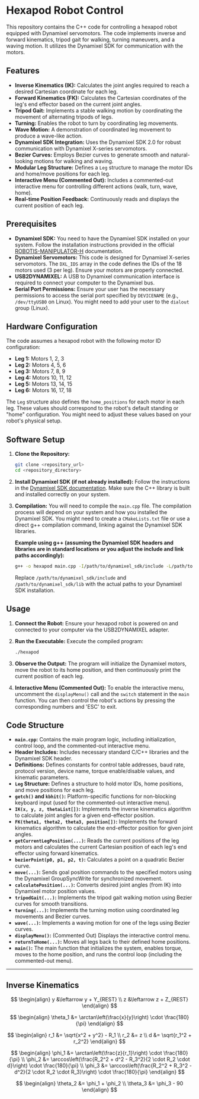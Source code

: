 # Hexapod Robot Control

This repository contains the C++ code for controlling a hexapod robot equipped with Dynamixel servomotors. The code implements inverse and forward kinematics, tripod gait for walking, turning maneuvers, and a waving motion. It utilizes the Dynamixel SDK for communication with the motors.

## Features

* **Inverse Kinematics (IK):** Calculates the joint angles required to reach a desired Cartesian coordinate for each leg.
* **Forward Kinematics (FK):** Calculates the Cartesian coordinates of the leg's end effector based on the current joint angles.
* **Tripod Gait:** Implements a stable walking motion by coordinating the movement of alternating tripods of legs.
* **Turning:** Enables the robot to turn by coordinating leg movements.
* **Wave Motion:** A demonstration of coordinated leg movement to produce a wave-like action.
* **Dynamixel SDK Integration:** Uses the Dynamixel SDK 2.0 for robust communication with Dynamixel X-series servomotors.
* **Bezier Curves:** Employs Bezier curves to generate smooth and natural-looking motions for walking and waving.
* **Modular Leg Structure:** Defines a `Leg` structure to manage the motor IDs and home/move positions for each leg.
* **Interactive Menu (Commented Out):** Includes a commented-out interactive menu for controlling different actions (walk, turn, wave, home).
* **Real-time Position Feedback:** Continuously reads and displays the current position of each leg.

## Prerequisites

* **Dynamixel SDK:** You need to have the Dynamixel SDK installed on your system. Follow the installation instructions provided in the official [ROBOTIS-MANIPULATOR-H](https://emanual.robotis.com/docs/en/software/dynamixel/dynamixel_sdk/overview/) documentation.
* **Dynamixel Servomotors:** This code is designed for Dynamixel X-series servomotors. The `DXL_IDS` array in the code defines the IDs of the 18 motors used (3 per leg). Ensure your motors are properly connected.
* **USB2DYNAMIXEL:** A USB to Dynamixel communication interface is required to connect your computer to the Dynamixel bus.
* **Serial Port Permissions:** Ensure your user has the necessary permissions to access the serial port specified by `DEVICENAME` (e.g., `/dev/ttyUSB0` on Linux). You might need to add your user to the `dialout` group (Linux).

## Hardware Configuration

The code assumes a hexapod robot with the following motor ID configuration:

* **Leg 1:** Motors 1, 2, 3
* **Leg 2:** Motors 4, 5, 6
* **Leg 3:** Motors 7, 8, 9
* **Leg 4:** Motors 10, 11, 12
* **Leg 5:** Motors 13, 14, 15
* **Leg 6:** Motors 16, 17, 18

The `Leg` structure also defines the `home_positions` for each motor in each leg. These values should correspond to the robot's default standing or "home" configuration. You might need to adjust these values based on your robot's physical setup.

## Software Setup

1.  **Clone the Repository:**
    ```bash
    git clone <repository_url>
    cd <repository_directory>
    ```

2.  **Install Dynamixel SDK (if not already installed):**
    Follow the instructions in the [Dynamixel SDK documentation](https://emanual.robotis.com/docs/en/software/dynamixel/dynamixel_sdk/overview/). Make sure the C++ library is built and installed correctly on your system.

3.  **Compilation:**
    You will need to compile the `main.cpp` file. The compilation process will depend on your system and how you installed the Dynamixel SDK. You might need to create a `CMakeLists.txt` file or use a direct g++ compilation command, linking against the Dynamixel SDK libraries.

    **Example using g++ (assuming the Dynamixel SDK headers and libraries are in standard locations or you adjust the include and link paths accordingly):**
    ```bash
    g++ -o hexapod main.cpp -I/path/to/dynamixel_sdk/include -L/path/to/dynamixel_sdk/lib -ldynamixel_sdk
    ```
    Replace `/path/to/dynamixel_sdk/include` and `/path/to/dynamixel_sdk/lib` with the actual paths to your Dynamixel SDK installation.

## Usage

1.  **Connect the Robot:** Ensure your hexapod robot is powered on and connected to your computer via the USB2DYNAMIXEL adapter.

2.  **Run the Executable:** Execute the compiled program:
    ```bash
    ./hexapod
    ```

3.  **Observe the Output:** The program will initialize the Dynamixel motors, move the robot to its home position, and then continuously print the current position of each leg.

4.  **Interactive Menu (Commented Out):** To enable the interactive menu, uncomment the `displayMenu()` call and the `switch` statement in the `main` function. You can then control the robot's actions by pressing the corresponding numbers and 'ESC' to exit.

## Code Structure

* **`main.cpp`:** Contains the main program logic, including initialization, control loop, and the commented-out interactive menu.
* **Header Includes:** Includes necessary standard C/C++ libraries and the Dynamixel SDK header.
* **Definitions:** Defines constants for control table addresses, baud rate, protocol version, device name, torque enable/disable values, and kinematic parameters.
* **`Leg` Structure:** Defines a structure to hold motor IDs, home positions, and move positions for each leg.
* **`getch()` and `kbhit()`:** Platform-specific functions for non-blocking keyboard input (used for the commented-out interactive menu).
* **`IK(x, y, z, thetaList[])`:** Implements the inverse kinematics algorithm to calculate joint angles for a given end-effector position.
* **`FK(theta1, theta2, theta3, position[])`:** Implements the forward kinematics algorithm to calculate the end-effector position for given joint angles.
* **`getCurrentLegPosition(...)`:** Reads the current positions of the leg motors and calculates the current Cartesian position of each leg's end effector using forward kinematics.
* **`bezierPoint(p0, p1, p2, t)`:** Calculates a point on a quadratic Bezier curve.
* **`move(...)`:** Sends goal position commands to the specified motors using the Dynamixel GroupSyncWrite for synchronized movement.
* **`calculatePosition(...)`:** Converts desired joint angles (from IK) into Dynamixel motor position values.
* **`tripodGait(...)`:** Implements the tripod gait walking motion using Bezier curves for smooth transitions.
* **`turning(...)`:** Implements the turning motion using coordinated leg movements and Bezier curves.
* **`wave(...)`:** Implements a waving motion for one of the legs using Bezier curves.
* **`displayMenu()`:** (Commented Out) Displays the interactive control menu.
* **`returnToHome(...)`:** Moves all legs back to their defined home positions.
* **`main()`:** The main function that initializes the system, enables torque, moves to the home position, and runs the control loop (including the commented-out menu).

---

## Inverse Kinematics
$$
\begin{align}
y &\leftarrow y + Y_{REST} \\
z &\leftarrow z + Z_{REST}
\end{align}
$$

$$
\begin{align}
\theta_1 &= \arctan\left(\frac{x}{y}\right) \cdot \frac{180}{\pi}
\end{align}
$$

$$
\begin{align}
r_1 &= \sqrt{x^2 + y^2} - R_1 \\
r_2 &= z \\
d &= \sqrt{r_1^2 + r_2^2}
\end{align}
$$

$$
\begin{align}
\phi_1 &= \arctan\left(\frac{z}{r_1}\right) \cdot \frac{180}{\pi} \\
\phi_2 &= \arccos\left(\frac{R_2^2 + d^2 - R_3^2}{2 \cdot R_2 \cdot d}\right) \cdot \frac{180}{\pi} \\
\phi_3 &= \arccos\left(\frac{R_2^2 + R_3^2 - d^2}{2 \cdot R_2 \cdot R_3}\right) \cdot \frac{180}{\pi}
\end{align}
$$

$$
\begin{align}
\theta_2 &= \phi_1 + \phi_2 \\
\theta_3 &= \phi_3 - 90
\end{align}
$$
